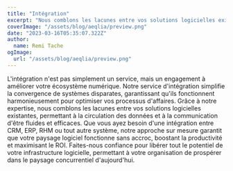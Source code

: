 ```yaml
---
title: "Intégration"
excerpt: "Nous comblons les lacunes entre vos solutions logicielles existantes, permettant à la circulation des données et à la communication d'être fluides et efficaces."
coverImage: "/assets/blog/aeqlia/preview.png"
date: "2023-03-16T05:35:07.322Z"
author:
  name: Remi Tache
ogImage:
  url: "/assets/blog/aeqlia/preview.png"
---
```


L'intégration n'est pas simplement un service, mais un engagement à améliorer votre écosystème numérique. Notre service d'intégration simplifie la convergence de systèmes disparates, garantissant qu'ils fonctionnent harmonieusement pour optimiser vos processus d'affaires. Grâce à notre expertise, nous comblons les lacunes entre vos solutions logicielles existantes, permettant à la circulation des données et à la communication d'être fluides et efficaces. Que vous ayez besoin d'une intégration entre CRM, ERP, RHM ou tout autre système, notre approche sur mesure garantit que votre paysage logiciel fonctionne sans accroc, boostant la productivité et maximisant le ROI. Faites-nous confiance pour libérer tout le potentiel de votre infrastructure logicielle, permettant à votre organisation de prospérer dans le paysage concurrentiel d'aujourd'hui.
